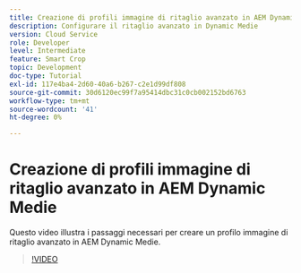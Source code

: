 ```yaml
---
title: Creazione di profili immagine di ritaglio avanzato in AEM Dynamic Medie
description: Configurare il ritaglio avanzato in Dynamic Medie
version: Cloud Service
role: Developer
level: Intermediate
feature: Smart Crop
topic: Development
doc-type: Tutorial
exl-id: 117e4ba4-2d60-40a6-b267-c2e1d99df808
source-git-commit: 30d6120ec99f7a95414dbc31c0cb002152bd6763
workflow-type: tm+mt
source-wordcount: '41'
ht-degree: 0%

---
```


# Creazione di profili immagine di ritaglio avanzato in AEM Dynamic Medie

Questo video illustra i passaggi necessari per creare un profilo immagine di ritaglio avanzato in AEM Dynamic Medie.

>[!VIDEO](https://video.tv.adobe.com/v/335460?quality=12&learn=on)
